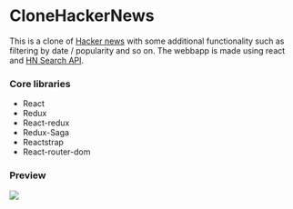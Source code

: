 # CloneHackerNews

This is a clone of [Hacker news](https://news.ycombinator.com/) with some additional functionality such as filtering by date / popularity and so on. The webbapp is made using react and [HN Search API](https://hn.algolia.com/api).

### Core libraries

* React
* Redux
* React-redux
* Redux-Saga
* Reactstrap
* React-router-dom


### Preview

<img src="https://media.giphy.com/media/l4EpidT0IoRRtl58Q/giphy.gif">